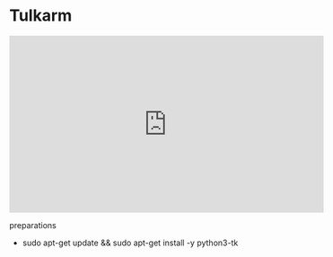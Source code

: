 # Tulkarm
<iframe width="560" height="315" src="https://www.youtube.com/embed/VIDEO_ID" frameborder="0" allow="accelerometer; autoplay; encrypted-media; gyroscope; picture-in-picture" allowfullscreen></iframe>

preparations 
- sudo apt-get update && sudo apt-get install -y python3-tk
